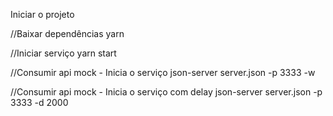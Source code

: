 Iniciar o projeto

//Baixar dependências
yarn

//Iniciar serviço
yarn start

//Consumir api mock - Inicia o serviço
json-server server.json -p 3333 -w

//Consumir api mock - Inicia o serviço com delay
json-server server.json -p 3333 -d 2000
